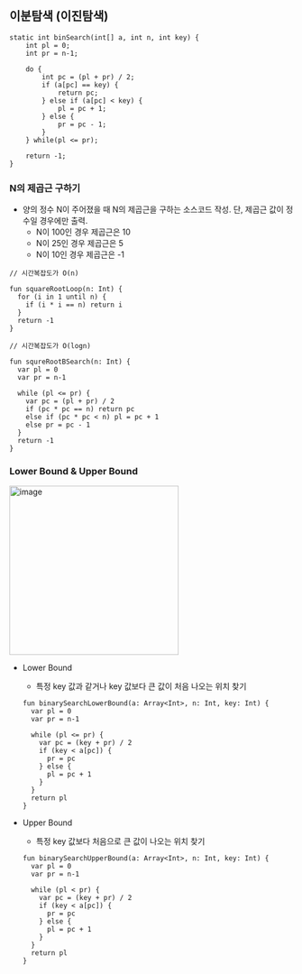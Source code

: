 ## 이분탐색 (이진탐색)
```
static int binSearch(int[] a, int n, int key) {
    int pl = 0;
    int pr = n-1;

    do {
        int pc = (pl + pr) / 2;
        if (a[pc] == key) {
            return pc;
        } else if (a[pc] < key) {
            pl = pc + 1;
        } else {
            pr = pc - 1;
        }
    } while(pl <= pr);

    return -1;
}

```

### N의 제곱근 구하기
- 양의 정수 N이 주어졌을 때 N의 제곱근을 구하는 소스코드 작성. 단, 제곱근 값이 정수일 경우에만 출력.
  - N이 100인 경우 제곱근은 10
  - N이 25인 경우 제곱근은 5
  - N이 10인 경우 제곱근은 -1
```
// 시간복잡도가 O(n)

fun squareRootLoop(n: Int) {
  for (i in 1 until n) {
    if (i * i == n) return i
  }
  return -1
}
```
```
// 시간복잡도가 O(logn)

fun squreRootBSearch(n: Int) {
  var pl = 0
  var pr = n-1
  
  while (pl <= pr) {
    var pc = (pl + pr) / 2
    if (pc * pc == n) return pc
    else if (pc * pc < n) pl = pc + 1
    else pr = pc - 1
  }
  return -1
}
```

### Lower Bound & Upper Bound
<img width="300" alt="image" src="https://user-images.githubusercontent.com/52561963/159408435-b1a50616-afee-4546-b33e-203fc8929cc2.png">

- Lower Bound
  - 특정 key 값과 같거나 key 값보다 큰 값이 처음 나오는 위치 찾기
  ```
  fun binarySearchLowerBound(a: Array<Int>, n: Int, key: Int) {
    var pl = 0
    var pr = n-1
  
    while (pl <= pr) {
      var pc = (key + pr) / 2 
      if (key < a[pc]) {
        pr = pc
      } else {
        pl = pc + 1
      }
    }
    return pl   
  }
    ```

- Upper Bound
  - 특정 key 값보다 처음으로 큰 값이 나오는 위치 찾기
  ```
  fun binarySearchUpperBound(a: Array<Int>, n: Int, key: Int) {
    var pl = 0
    var pr = n-1
  
    while (pl < pr) {
      var pc = (key + pr) / 2 
      if (key < a[pc]) {
        pr = pc
      } else {
        pl = pc + 1
      }
    }
    return pl   
  }
  ```